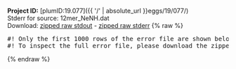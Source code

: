 **Project ID:** [plumID:19.077]({{ '/' | absolute_url }}eggs/19/077/)  
Stderr for source:  12mer_NeNH.dat   
Download: [zipped raw stdout](12mer_NeNH.dat.plumed.stdout.txt.zip) - [zipped raw stderr](12mer_NeNH.dat.plumed.stderr.txt.zip) 
{% raw %}
<pre>
#! Only the first 1000 rows of the error file are shown below
#! To inspect the full error file, please download the zipped raw stderr file above
</pre>
{% endraw %}
